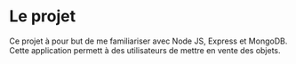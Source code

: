 # Le projet
Ce projet à pour but de me familiariser avec Node JS, Express et MongoDB. Cette application permett à des utilisateurs de mettre en vente des objets.
